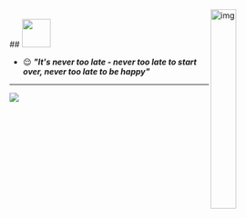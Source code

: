 <img src="https://c.tenor.com/whgQwNlVvNkAAAAi/xero-code.gif" alt="img" width="30%" align="right"/>
<br/>
## <img src="https://raw.githubusercontent.com/nixin72/nixin72/master/wave.gif" width="50px"></img>

- :relieved: ***"It's never too late - never too late to start over, never too late to be happy"***

---
[![](https://visitcount.itsvg.in/api?id=hieumilo2k&icon=6&color=3&pretty=false)](https://visitcount.itsvg.in)
